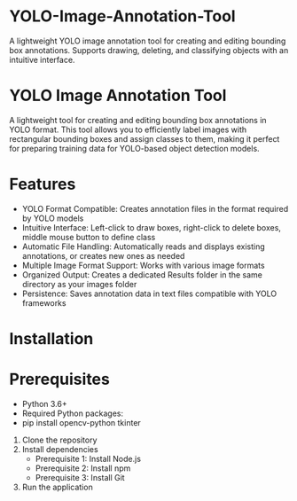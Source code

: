# YOLO-Image-Annotation-Tool
A lightweight YOLO image annotation tool for creating and editing bounding box annotations. Supports drawing, deleting, and classifying objects with an intuitive interface.


# YOLO Image Annotation Tool
A lightweight tool for creating and editing bounding box annotations in YOLO format. This tool allows you to efficiently label images with rectangular bounding boxes and assign classes to them, making it perfect for preparing training data for YOLO-based object detection models.

# Features
* YOLO Format Compatible: Creates annotation files in the format required by YOLO models
* Intuitive Interface: Left-click to draw boxes, right-click to delete boxes, middle mouse button to define class
* Automatic File Handling: Automatically reads and displays existing annotations, or creates new ones as needed
* Multiple Image Format Support: Works with various image formats
* Organized Output: Creates a dedicated Results folder in the same directory as your images folder
* Persistence: Saves annotation data in text files compatible with YOLO frameworks

# Installation
# Prerequisites
* Python 3.6+
* Required Python packages:
* pip install opencv-python tkinter
1. Clone the repository
2. Install dependencies
   * Prerequisite 1: Install Node.js
   * Prerequisite 2: Install npm
   * Prerequisite 3: Install Git
3. Run the application
